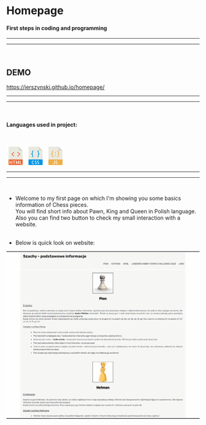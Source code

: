 # Homepage

#### First steps in coding and programming

---

---

<br />

## DEMO

https://jerszynski.github.io/homepage/

---

---

<br />

#### Languages used in project:

<br />

![html](images/html-icon.png) ![css](images/css-icon.png) ![js](images/js-icon.png)

---

---

<br />

- Welcome to my first page on which I'm showing you some basics information of Chess pieces. <br />
  You will find short info about Pawn, King and Queen in Polish language.<br />
  Also you can find two button to check my small interaction with a website.
  <br />
  <br />

- Below is quick look on website:<br />

![Animation of website](images/Animation.gif)
